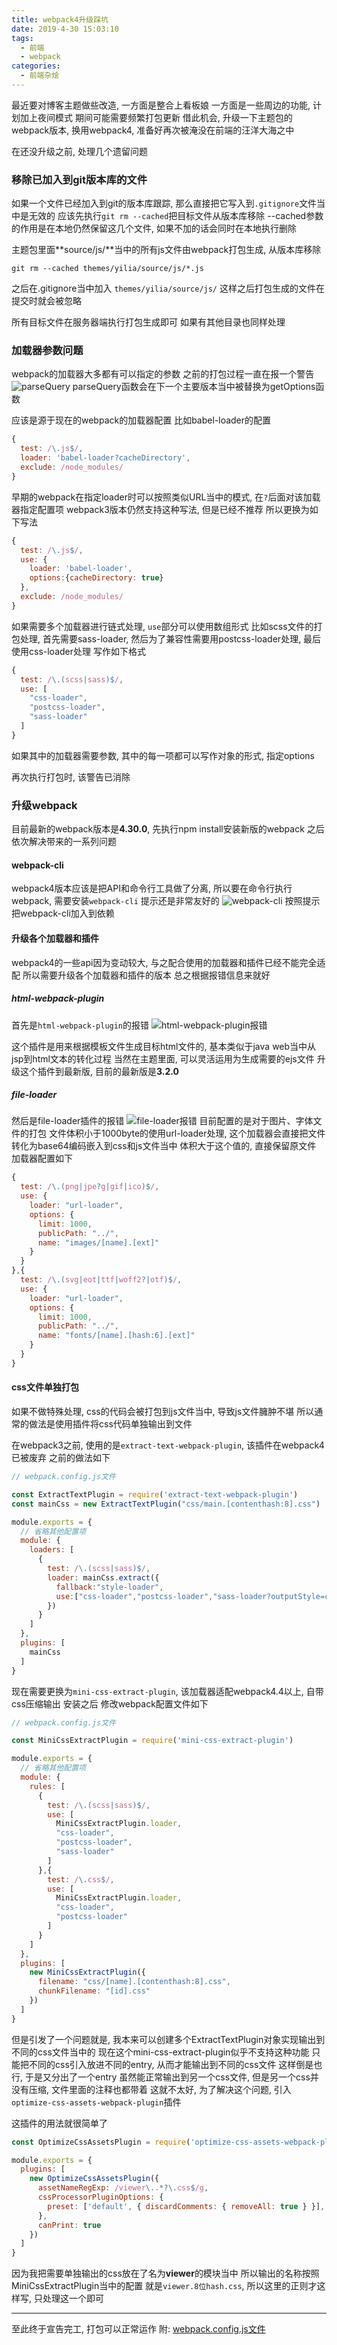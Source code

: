 ```yaml
---
title: webpack4升级踩坑
date: 2019-4-30 15:03:10
tags: 
  - 前端
  - webpack
categories: 
  - 前端杂烩
---
```


最近要对博客主题做些改造, 一方面是整合上看板娘
一方面是一些周边的功能, 计划加上夜间模式
期间可能需要频繁打包更新
借此机会, 升级一下主题包的webpack版本, 换用webpack4, 准备好再次被淹没在前端的汪洋大海之中
<!-- more -->

在还没升级之前, 处理几个遗留问题
### 移除已加入到git版本库的文件
如果一个文件已经加入到git的版本库跟踪, 那么直接把它写入到`.gitignore`文件当中是无效的
应该先执行`git rm --cached`把目标文件从版本库移除
--cached参数的作用是在本地仍然保留这几个文件, 如果不加的话会同时在本地执行删除

主题包里面**source/js/**当中的所有js文件由webpack打包生成, 从版本库移除
```
git rm --cached themes/yilia/source/js/*.js
```
之后在.gitignore当中加入
`themes/yilia/source/js/`
这样之后打包生成的文件在提交时就会被忽略

所有目标文件在服务器端执行打包生成即可
如果有其他目录也同样处理

### 加载器参数问题
webpack的加载器大多都有可以指定的参数
之前的打包过程一直在报一个警告
![parseQuery](/images/前端杂烩/webpack/parseQuery.jpg)
parseQuery函数会在下一个主要版本当中被替换为getOptions函数

应该是源于现在的webpack的加载器配置
比如babel-loader的配置
```javascript
{
  test: /\.js$/,
  loader: 'babel-loader?cacheDirectory',
  exclude: /node_modules/
}
```
早期的webpack在指定loader时可以按照类似URL当中的模式, 在`?`后面对该加载器指定配置项
webpack3版本仍然支持这种写法, 但是已经不推荐
所以更换为如下写法
```javascript
{
  test: /\.js$/,
  use: {
    loader: 'babel-loader', 
    options:{cacheDirectory: true}
  },
  exclude: /node_modules/
}
```
如果需要多个加载器进行链式处理, `use`部分可以使用数组形式
比如scss文件的打包处理, 首先需要sass-loader, 然后为了兼容性需要用postcss-loader处理, 最后使用css-loader处理
写作如下格式
```javascript
{
  test: /\.(scss|sass)$/,
  use: [
    "css-loader",
    "postcss-loader",
    "sass-loader"
  ]
}
```
如果其中的加载器需要参数, 其中的每一项都可以写作对象的形式, 指定options

再次执行打包时, 该警告已消除

### 升级webpack
目前最新的webpack版本是**4.30.0**, 先执行npm install安装新版的webpack
之后依次解决带来的一系列问题

#### webpack-cli
webpack4版本应该是把API和命令行工具做了分离, 所以要在命令行执行webpack, 需要安装`webpack-cli`
提示还是非常友好的
![webpack-cli](/images/前端杂烩/webpack/webpack-cli.jpg)
按照提示把webpack-cli加入到依赖

#### 升级各个加载器和插件
webpack4的一些api因为变动较大, 与之配合使用的加载器和插件已经不能完全适配
所以需要升级各个加载器和插件的版本
总之根据报错信息来就好

##### html-webpack-plugin
首先是`html-webpack-plugin`的报错
![html-webpack-plugin报错](/images/前端杂烩/webpack/html-webpack-plugin报错.jpg)

这个插件是用来根据模板文件生成目标html文件的, 基本类似于java web当中从jsp到html文本的转化过程
当然在主题里面, 可以灵活运用为生成需要的ejs文件
升级这个插件到最新版, 目前的最新版是**3.2.0**

##### file-loader
然后是file-loader插件的报错
![file-loader报错](/images/前端杂烩/webpack/file-loader报错.jpg)
目前配置的是对于图片、字体文件的打包
文件体积小于1000byte的使用url-loader处理, 这个加载器会直接把文件转化为base64编码嵌入到css和js文件当中
体积大于这个值的, 直接保留原文件
加载器配置如下
```javascript
{
  test: /\.(png|jpe?g|gif|ico)$/,
  use: {
    loader: "url-loader",
    options: {
      limit: 1000,
      publicPath: "../",
      name: "images/[name].[ext]"
    }
  }
},{
  test: /\.(svg|eot|ttf|woff2?|otf)$/,
  use: {
    loader: "url-loader",
    options: {
      limit: 1000,
      publicPath: "../",
      name: "fonts/[name].[hash:6].[ext]"
    }
  }
}
```

#### css文件单独打包
如果不做特殊处理, css的代码会被打包到js文件当中, 导致js文件臃肿不堪
所以通常的做法是使用插件将css代码单独输出到文件

在webpack3之前, 使用的是`extract-text-webpack-plugin`, 该插件在webpack4已被废弃
之前的做法如下
```javascript
// webpack.config.js文件

const ExtractTextPlugin = require('extract-text-webpack-plugin')
const mainCss = new ExtractTextPlugin("css/main.[contenthash:8].css")

module.exports = {
  // 省略其他配置项
  module: {
    loaders: [
      {
        test: /\.(scss|sass)$/,
        loader: mainCss.extract({
          fallback:"style-loader",
          use:["css-loader","postcss-loader","sass-loader?outputStyle=compact"]
        })
      }
    ]
  },
  plugins: [
    mainCss
  ]
}
```
现在需要更换为`mini-css-extract-plugin`, 该加载器适配webpack4.4以上, 自带css压缩输出
安装之后
修改webpack配置文件如下
```javascript
// webpack.config.js文件

const MiniCssExtractPlugin = require('mini-css-extract-plugin')

module.exports = {
  // 省略其他配置项
  module: {
    rules: [
      {
        test: /\.(scss|sass)$/,
        use: [
          MiniCssExtractPlugin.loader,
          "css-loader",
          "postcss-loader",
          "sass-loader"
        ]
      },{
        test: /\.css$/,
        use: [
          MiniCssExtractPlugin.loader,
          "css-loader",
          "postcss-loader"
        ]
      }
    ]
  },
  plugins: [
    new MiniCssExtractPlugin({
      filename: "css/[name].[contenthash:8].css",
      chunkFilename: "[id].css"
    })
  ]
}
```
但是引发了一个问题就是, 我本来可以创建多个ExtractTextPlugin对象实现输出到不同的css文件当中的
现在这个mini-css-extract-plugin似乎不支持这种功能
只能把不同的css引入放进不同的entry, 从而才能输出到不同的css文件
这样倒是也行, 于是又分出了一个entry
虽然能正常输出到另一个css文件, 但是另一个css并没有压缩, 文件里面的注释也都带着
这就不太好, 为了解决这个问题, 引入`optimize-css-assets-webpack-plugin`插件

这插件的用法就很简单了
```javascript
const OptimizeCssAssetsPlugin = require('optimize-css-assets-webpack-plugin')

module.exports = {
  plugins: [
    new OptimizeCssAssetsPlugin({
      assetNameRegExp: /viewer\..*?\.css$/g,
      cssProcessorPluginOptions: {
        preset: ['default', { discardComments: { removeAll: true } }],
      },
      canPrint: true
    })
  ]
}
```
因为我把需要单独输出的css放在了名为**viewer**的模块当中
所以输出的名称按照MiniCssExtractPlugin当中的配置
就是`viewer.8位hash.css`, 所以这里的正则才这样写, 只处理这一个即可


---
至此终于宣告完工, 打包可以正常运作
附: [webpack.config.js文件](https://github.com/colorfulsweet/blog-web/blob/master/themes/yilia/webpack.config.js)